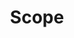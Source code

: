 ---
order: 3
title: "Scope"
description: "A mobile application to focus or what matters"
image: "./banner.png"
skills:
    - Flutter
    - Firebase
    - Figma
external: "https://github.com/robsel118/scope"
github: "https://github.com/robsel118/scope"
internal: ""
---